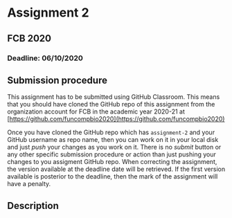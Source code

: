 # Assignment 2
## FCB 2020
### Deadline: 06/10/2020

## Submission procedure

This assignment has to be submitted using GitHub Classroom. This
means that you should have cloned the GitHub repo of this assignment from
the organization account for FCB in the academic year 2020-21 at
[https://github.com/funcompbio2020](https://github.com/funcompbio2020)

Once you have cloned the GitHub repo which has `assignment-2` and your
GitHub username as repo name, then you can work on it in your local disk
and just _push_ your changes as you work on it. There is no _submit_ button
or any other specific submission procedure or action than just pushing
your changes to you assigment GitHub repo. When correcting the assignment,
the version available at the deadline date will be retrieved. If the first
version available is posterior to the deadline, then the mark of the
assignment will have a penalty.

## Description


